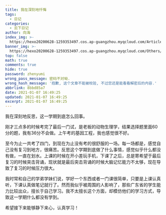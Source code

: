 ```yaml
---
title: 我在深刻地忏悔
tags:
  - 日记
categories:
  - 云下日记
author: 向海
index_img: >-
  https://hexo20200628-1259353497.cos.ap-guangzhou.myqcloud.com/Articles/Diary/Diary.png
banner_img: >-
  https://hexo20200628-1259353497.cos.ap-guangzhou.myqcloud.com/Others/Fluid/post/post2.jpg
top: false
math: true
comments: true
hide: true
password: zhenyumi
wrong_pass_message: 密码不对呦.
wrong_hash_message: '抱歉, 这个文章不能被校验, 不过您还是能看看解密后的内容.'
abbrlink: 8bbd85a7
date: 2021-01-07 16:49:25
updated: 2021-01-07 16:49:25
excerpt: 2021-01-07 16:49:25
---
```


我在深刻地反思，这一学期到底怎么回事。

刚才三点多的时候考完了最后一门试，是老板的动物生理学，结果选择题里面60分的题，我有36分不会做。上午考的基因工程，我也感觉很不好。

至今为止一共考了四门，到现在为止没有考的很舒服的一场。每一场都是，感觉自己没有复习到地方，很痛苦。反思这个学期到底做了什么事情，感觉似乎什么都没有做，一直在划水。上课的时候在开小差玩手机，下课了之后，总是寄希望于最后复习的时候突击背诵，现状就是最后突击背诵的时候大脑记忆能力不太够，现在导致了复习的时候压力很大。

我时常和自己的学弟学妹们说，学好一个东西或者一门课很简单，只要是上课认真听，下课认真做笔记就行了。然而我似乎被周围的人影响了，那些广东省的学生能力比较出众，擅长于自己学习。我不太擅长这个方面，却模仿他们的学习方式，导致这一学期什么都没有学到。

希望接下来能够静下来心，认真学习！
